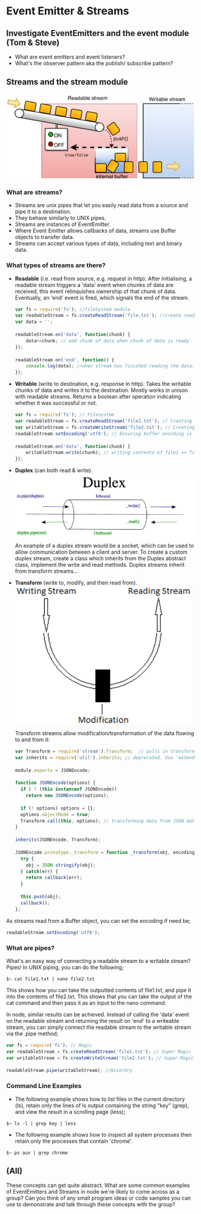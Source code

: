 # Event Emitter & Streams

## Investigate EventEmitters and the event module (Tom & Steve)

- What are event emitters and event listeners?
- What's the observer pattern aka the publish/ subscribe pattern?

## Streams and the stream module

![Pic demonstrating duplex](./rw.png)

### What are streams?

- Streams are unix pipes that let you easily read data from a source and pipe it to a destination.
- They behave similarly to UNIX pipes.
- Streams are instances of EventEmitter.
- Where Event Emitter allows callbacks of data, streams use Buffer objects to transfer data.
- Streams can accept various types of data, including text and binary data.

### What types of streams are there?

- <b>Readable</b> (i.e. read from source, e.g. request in http).
  After initialising, a readable stream triggers a 'data' event when chunks of data are received, this event relinquishes ownership of that chunk of data. Eventually, an 'end' event is fired, which signals the end of the stream.
  ```javascript
  var fs = require('fs'); //fileSystem module
  var readableStream = fs.createReadStream('file.txt'); //create read buffer
  var data = '';

  readableStream.on('data', function(chunk) {
      data+=chunk; // add chunk of data when chunk of data is ready
  });

  readableStream.on('end', function() {
      console.log(data); //when stream has finished reading the data.
  });
  ```

- <b>Writable</b> (write to destination, e.g. response in http).
  Takes the writable chunks of data and writes it to the destination. Mostly works in unison with readable streams. Returns a boolean after operation indicating whether it was successful or not.
  ```javascript
  var fs = require('fs'); // Filesystem
  var readableStream = fs.createReadStream('file1.txt'); // Creating read stream from file1
  var writableStream = fs.createWriteStream('file2.txt'); // Creating write stream for file2
  readableStream.setEncoding('utf8'); // Ensuring buffer encoding is utf-8 (which is 256 possible characters).

  readableStream.on('data', function(chunk) {
      writableStream.write(chunk); // writing contents of file1 => file2
  });
  ```

- <b>Duplex</b> (can both read & write).
  ![Pic demonstrating duplex](./duplex.png)
  An example of a duplex stream would be a socket, which can be used to allow communication between a client and server.
  To create a custom duplex stream, create a class which inherits from the Duplex abstract class, implement the write and read methods. Duplex streams inherit from transform streams...

- <b>Transform</b> (write to, modify, and then read from).
  ![Pic demonstrating transform](./transform.png)
  Transform streams allow modification/transformation of the data flowing to and from it:
  ```javascript
  var Transform = require('stream').Transform;  // pulls in transform module
  var inherits = require('util').inherits; // deprecated. Use 'extends'

  module.exports = JSONEncode;

  function JSONEncode(options) {  
    if ( ! (this instanceof JSONEncode))
      return new JSONEncode(options);

    if (! options) options = {};
    options.objectMode = true;
    Transform.call(this, options); // transforming data from JSON data
  }

  inherits(JSONEncode, Transform);

  JSONEncode.prototype._transform = function _transform(obj, encoding, callback) {  
    try {
      obj = JSON.stringify(obj);
    } catch(err) {
      return callback(err);
    }

    this.push(obj);
    callback();
  };
  ```

As streams read from a Buffer object, you can set the encoding if need be;

```javascript
readableStream.setEncoding('utf8');
```

### What are pipes?

What's an easy way of connecting a readable stream to a writable stream? Pipes! In UNIX piping, you can do the following;

```
$~ cat file1.txt | nano file2.txt
```
This shows how you can take the outputted contents of file1.txt, and pipe it into the contents of file2.txt.
This shows that you can take the output of the cat command and then pass it as an input to the nano command.

In node, similar results can be achieved. Instead of calling the 'data' event on the readable stream and returning the result on 'end' to a writeable stream, you can simply connect the readable stream to the writable stream via the .pipe method;

```javascript
var fs = require('fs'); // Magic
var readableStream = fs.createReadStream('file1.txt'); // Super Magic
var writableStream = fs.createWriteStream('file2.txt'); // Super Magic

readableStream.pipe(writableStream); //Wizardry
```

### Command Line Examples

- The following example shows how to list files in the current directory (ls), retain only the lines of ls output containing the string "key" (grep), and view the result in a scrolling page (less);
```
$~ ls -l | grep key | less
```
- The following example shows how to inspect all system processes then retain only the processes that contain 'chrome'.
```
$~ ps aux | grep chrome
```


## (All)

These concepts can get quite abstract. What are some common examples of EventEmitters and Streams in node we're likely to come across as a group? Can you think of any small program ideas or code samples you can use to demonstrate and talk through these concepts with the group?
